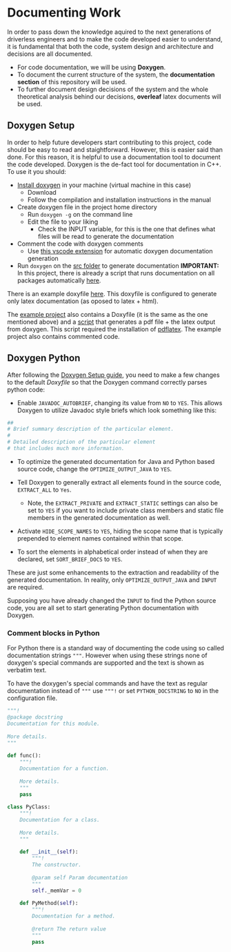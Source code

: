 # Documenting Work

In order to pass down the knowledge aquired to the next generations of driverless engineers and to make the code developed easier to understand, it is fundamental that both the code, system design and architecture and decisions are all documented.

- For code documentation, we will be using **Doxygen**. 
- To document the current structure of the system, the **documentation section** of this repository will be used. 
- To further document design decisions of the system and the whole theoretical analysis behind our decisions, **overleaf** latex documents will be used.

## Doxygen Setup

In order to help future developers start contributing to this project, code should be easy to read and staightforward. However, this is easier said than done. For this reason, it is helpful to use a documentation tool to document the code developed. Doxygen is the de-fact tool for documentation in C++. To use it you should:
- [Install doxygen](https://www.doxygen.nl/download.html) in your machine (virtual machine in this case)
    - Download
    - Follow the compilation and installation instructions in the manual
- Create doxygen file in the project home directory
    - Run ```doxygen -g``` on the command line
    - Edit the file to your liking
        - Check the INPUT variable, for this is the one that defines what files will be read to generate the documentation
- Comment the code with doxygen comments
    - Use [this vscode extension](https://marketplace.visualstudio.com/items?itemName=cschlosser.doxdocgen) for automatic doxygen documentation generation
- Run ```doxygen``` on the [src folder](../../src/) to generate documentation
    **IMPORTANT:** In this project, there is already a script that runs documentation on all packages automatically [here](../../src/document.sh).

There is an example doxyfile [here](../assets/environment_setup_tutorial/Doxyfile.example). This doxyfile is configured to generate only latex documentation (as oposed to latex + html).

The [example project](../assets/environment_setup_tutorial/training/) also contains a Doxyfile (it is the same as the one mentioned above) and a [script](../assets/environment_setup_tutorial/training/document.sh) that generates a pdf file + the latex output from doxygen. This script required the installation of [pdflatex](https://gist.github.com/rain1024/98dd5e2c6c8c28f9ea9d). The example project also contains commented code.


## Doxygen Python

After following the [Doxygen Setup guide](#doxygen-setup), you need to make a few changes to the default *Doxyfile* so that the Doxygen command correctly parses python code:

- Enable `JAVADOC_AUTOBRIEF`, changing its value from `NO` to `YES`. This allows Doxygen to utilize Javadoc style briefs which look something like this:

```py
##
# Brief summary description of the particular element.
#
# Detailed description of the particular element
# that includes much more information.
```

- To optimize the generated documentation for Java and Python based source code, change the `OPTIMIZE_OUTPUT_JAVA` to `YES`.

- Tell Doxygen to generally extract all elements found in the source code, `EXTRACT_ALL` to `Yes`.

   - Note, the `EXTRACT_PRIVATE` and `EXTRACT_STATIC` settings can also be set to `YES` if you want to include private class members and static file members in the generated documentation as well.

- Activate `HIDE_SCOPE_NAMES` to `YES`, hiding the scope name that is typically prepended to element names contained within that scope.

- To sort the elements in alphabetical order instead of when they are declared, set `SORT_BRIEF_DOCS` to `YES`.

These are just some enhancements to the extraction and readability of the generated documentation. In reality, only `OPTIMIZE_OUTPUT_JAVA` and `INPUT` are required.

Supposing you have already changed the `INPUT` to find the Python source code, you are all set to start generating Python documentation with Doxygen.

### Comment blocks in Python

For Python there is a standard way of documenting the code using so called documentation strings `"""`. However when using these strings none of doxygen's special commands are supported and the text is shown as verbatim text.

To have the doxygen's special commands and have the text as regular documentation instead of `"""` use `"""!` or set `PYTHON_DOCSTRING` to `NO` in the configuration file.

```py
"""!
@package docstring
Documentation for this module.
 
More details.
"""
 
def func():
    """!
    Documentation for a function.
 
    More details.
    """
    pass
 
class PyClass:
    """!
    Documentation for a class.
 
    More details.
    """
   
    def __init__(self):
        """!
        The constructor.
        
        @param self Param documentation
        """
        self._memVar = 0
   
    def PyMethod(self):
        """!
        Documentation for a method.
        
        @return The return value
        """
        pass
```